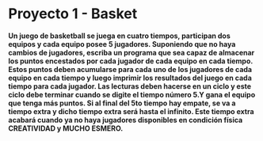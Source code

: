 # Proyecto 1 - Basket

**Un juego de basketball se juega en cuatro tiempos, participan dos equipos y cada equipo posee 5 jugadores. Suponiendo que no haya cambios de jugadores, escriba un programa que sea capaz de almacenar los puntos encestados por cada jugador de cada equipo en cada tiempo. Estos puntos deben acumularse para cada uno de los jugadores de cada equipo en cada tiempo y luego imprimir los resultados del juego en cada tiempo para cada jugador. Las lecturas deben hacerse en un ciclo y este ciclo debe terminar cuando se digite el tiempo número 5.Y gana el equipo que tenga más puntos. Si al final del 5to tiempo hay empate, se va a tiempo extra y dicho tiempo extra será hasta el infinito. Este tiempo extra acabará cuando ya no haya jugadores disponibles en condición física CREATIVIDAD y MUCHO ESMERO.**